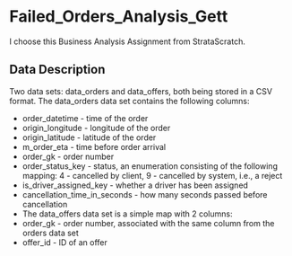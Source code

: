 # Failed_Orders_Analysis_Gett
I choose this Business Analysis Assignment from StrataScratch.

## Data Description
Two data sets: data_orders and data_offers, both being stored in a CSV format. The data_orders data set contains the following columns:
* order_datetime - time of the order
* origin_longitude - longitude of the order
* origin_latitude - latitude of the order
* m_order_eta - time before order arrival
* order_gk - order number
* order_status_key - status, an enumeration consisting of the following mapping:
    4 - cancelled by client,
    9 - cancelled by system, i.e., a reject
* is_driver_assigned_key - whether a driver has been assigned
* cancellation_time_in_seconds - how many seconds passed before cancellation
* The data_offers data set is a simple map with 2 columns:
* order_gk - order number, associated with the same column from the orders data set
* offer_id - ID of an offer


